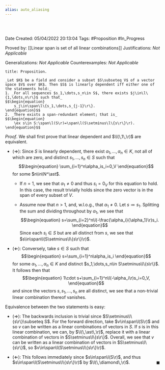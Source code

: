 ```yaml
---
alias: auto_aliasing
---
```


<br />
<br />

Date Created: 05/04/2022 20:13:04
Tags: #Proposition #In_Progress

Proved by: [[Linear span is set of all linear combinations]]
Justifications: _Not Applicable_

Generalizations: _Not Applicable_
Counterexamples: _Not Applicable_

``` ad-Proposition
title: Proposition.

_Let $K$ be a field and consider a subset $S\subseteq V$ of a vector space $V$ over $K$. Then $S$ is linearly dependent iff either one of the statements hold:_
1. _For all sequences $s_1,\dots,s_n\in S$, there exists $j\in\l\{1,\dots,n\r\}$ such that_
$$\begin{equation}
    s_j\in\span\l\{s_1,\dots,s_{j-1}\r\}.
\end{equation}$$
2. _There exists a span-redundant element; that is_
$$\begin{equation}
    \ex s\in S:\span\l(S\r)=\span\l(S\setminus\l\{s\r\}\r).
\end{equation}$$

```

_Proof_. We shall first prove that linear dependent and $\l(\,1\,\r)$ are equivalent.
* ($\Rightarrow$): Since $S$ is linearly dependent, there exist $\alpha_1,\dots,\alpha_n\in K$, not all of which are zero, and distinct $s_1,\dots,s_n\in S$ such that
$$\begin{equation}
    \sum_{i=1}^n\alpha_is_i=0_V
\end{equation}$$
for some $n\in\N^\ast$.

  * If $n=1$, we see that $\alpha_1\neq0$ and thus $s_i=0_V$ for this equation to hold. In this case, the result trivially holds since the zero vector is in the span of every subset of $V$.

  * Assume now that $n>1$, and, w.l.o.g., that $\alpha_1\neq0$. Let $s\coloneqq s_1$. Splitting the sum and dividing throughout by $\alpha_1$, we see that
$$\begin{equation}
    s=\sum_{i=2}^n\l(-\frac{\alpha_i}{\alpha_1}\r)s_i.
\end{equation}$$
  Since each $s_i\in S$ but are all distinct from $s$, we see that $s\in\span\l(S\setminus\l\{s\r\}\r)$.


* ($\Leftarrow$): Conversely, take $s\in S$ such that
$$\begin{equation}
    s=\sum_{i=1}^n\alpha_is_i
\end{equation}$$
for some $\alpha_1,\dots,\alpha_n\in K$ and distinct $s_1,\dots,s_n\in S\setminus\l\{s\r\}$. It follows then that
$$\begin{equation}
    1\cdot s+\sum_{i=1}^n\l(-\alpha_i\r)s_i=0_V,
\end{equation}$$
and since the vectors $s,s_1,\dots,s_n$ are all distinct, we see that a non-trivial linear combination thereof vanishes.

Equivalence between the two statements is easy:
* ($\Rightarrow$): The backwards inclusion is trivial since $S\setminus\l\{s\r\}\subseteq S$. For the forward direction, take $v\in\span\l(S\r)$ and so $v$ can be written as a linear combinations of vectors in $S$. If $s$ is in this linear combination, we can, by $\l(\,\ast\,\r)$, replace it with a linear combination of vectors in $S\setminus\l\{s\r\}$. Overall, we see that $v$ can be written as a linear combination of vectors in $S\setminus\l\{s\r\}$, so $v\in\span\l(S\setminus\l\{s\r\}\r)$.

* ($\Leftarrow$): This follows immediately since $s\in\span\l(S\r)$, and thus $s\in\span\l(S\setminus\l\{s\r\}\r)$ by $\l(\,\diamond\,\r)$.<span style="float:right;">$\blacksquare$</span>
